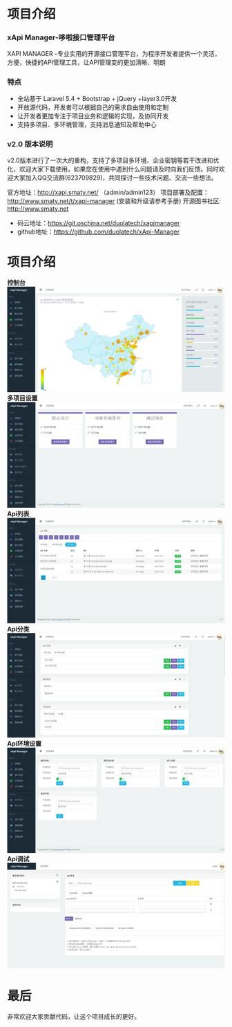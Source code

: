 项目介绍
========
### xApi Manager-哆啦接口管理平台
XAPI MANAGER -专业实用的开源接口管理平台，为程序开发者提供一个灵活，方便，快捷的API管理工具，让API管理变的更加清晰、明朗
### 特点
* 全站基于 Laravel 5.4  + Bootstrap + jQuery +layer3.0开发
* 开放源代码，开发者可以根据自己的需求自由使用和定制
* 让开发者更加专注于项目业务和逻辑的实现，及协同开发
* 支持多项目、多环境管理，支持消息通知及帮助中心

### v2.0 版本说明

v2.0版本进行了一次大的重构，支持了多项目多环境、企业密钥等若干改进和优化，欢迎大家下载使用，如果您在使用中遇到什么问题请及时向我们反馈。同时欢迎大家加入QQ交流群(623709829)，共同探讨一些技术问题、交流一些想法。

官方地址：http://xapi.smaty.net/ （admin/admin123）
项目部署及配置：http://www.smaty.net/t/xapi-manager (安装和升级请参考手册)
开源图书社区: http://www.smaty.net

* 码云地址：https://git.oschina.net/duolatech/xapimanager
* github地址：https://github.com/duolatech/xApi-Manager

项目介绍
========
**控制台** 
<img src="./screenshot/kongzhitai.jpg">
**多项目设置** 
<img src="./screenshot/duoxiangmu.jpg">
**Api列表** 
<img src="./screenshot/apilist.jpg">
**Api分类** 
<img src="./screenshot/fenlei.jpg">
**Api环境设置** 
<img src="./screenshot/huanjing.jpg">
**Api调试**
<img src="./screenshot/debug.jpg">

最后
========
非常欢迎大家贡献代码，让这个项目成长的更好。
